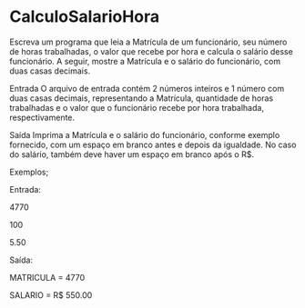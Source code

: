 # CalculoSalarioHora
Escreva um programa que leia a Matrícula de um funcionário, seu número de horas trabalhadas, o valor que recebe por hora e calcula o salário desse funcionário. A seguir, mostre a Matrícula e o salário do funcionário, com duas casas decimais.

Entrada
O arquivo de entrada contém 2 números inteiros e 1 número com duas casas decimais, representando a Matrícula, quantidade de horas trabalhadas e o valor que o funcionário recebe por hora trabalhada, respectivamente.

Saída
Imprima a Matrícula e o salário do funcionário, conforme exemplo fornecido, com um espaço em branco antes e depois da igualdade. No caso do salário, também deve haver um espaço em branco após o R$.


Exemplos;

Entrada:

4770 		

100	

5.50	

Saída:

MATRICULA = 4770

SALARIO = R$ 550.00
